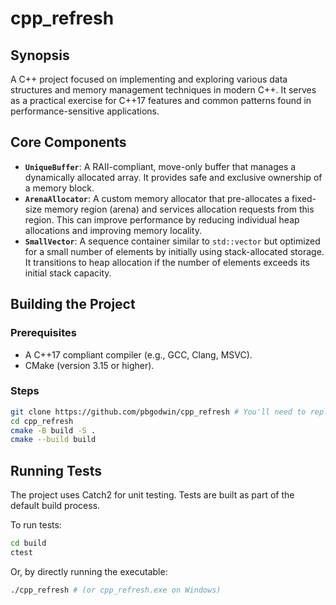 # cpp_refresh

## Synopsis

A C++ project focused on implementing and exploring various data structures and memory management techniques in modern C++. It serves as a practical exercise for C++17 features and common patterns found in performance-sensitive applications.

## Core Components

*   **`UniqueBuffer`**: A RAII-compliant, move-only buffer that manages a dynamically allocated array. It provides safe and exclusive ownership of a memory block.
*   **`ArenaAllocator`**: A custom memory allocator that pre-allocates a fixed-size memory region (arena) and services allocation requests from this region. This can improve performance by reducing individual heap allocations and improving memory locality.
*   **`SmallVector`**: A sequence container similar to `std::vector` but optimized for a small number of elements by initially using stack-allocated storage. It transitions to heap allocation if the number of elements exceeds its initial stack capacity.

## Building the Project

### Prerequisites

*   A C++17 compliant compiler (e.g., GCC, Clang, MSVC).
*   CMake (version 3.15 or higher).

### Steps

```bash
git clone https://github.com/pbgodwin/cpp_refresh # You'll need to replace this with your actual repo URL
cd cpp_refresh
cmake -B build -S .
cmake --build build
```

## Running Tests

The project uses Catch2 for unit testing. Tests are built as part of the default build process.

To run tests:

```bash
cd build
ctest
```

Or, by directly running the executable:

```bash
./cpp_refresh # (or cpp_refresh.exe on Windows)
```
